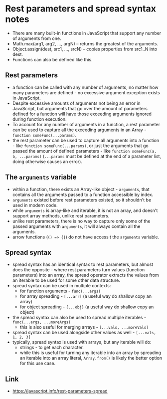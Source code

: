 # Rest parameters and spread syntax notes

-   There are many built-in functions in JavaScript that support any number of arguments from one.
-   Math.max(arg1, arg2, ..., argN) – returns the greatest of the arguments.
-   Object.assign(dest, src1, ..., srcN) – copies properties from src1..N into dest.
-   Functions can also be defined like this.

## Rest parameters

-   a function can be called with any number of arguments, no matter how many parameters are defined - no excessive argument exception exists in JavaScript.
-   Despite excessive amounts of arguments not being an error in JavaScript, but arguments that go over the amount of parameters defined for a function will have those exceeding arguments ignored during function execution.
-   To account for any number of arguments in a function, a rest parameter can be used to capture all the exceeding arguments in an Array - `function someFunc(...params)`.
-   the rest parameter can be used to capture all arguments into a function - like `function someFunc(...params)`, or just the arguments that go passed the amount of defined parameters - like `function someFunc(a, b, ...params)` (`...params` must be defined at the end of a parameter list, doing otherwise causes an error).

## The `arguments` variable

-   within a function, there exists an Array-like object - `arguments`, that contains all the arguments passed to a function accessible by index.
-   `arguments` existed before rest parameters existed, so it shouldn't be used in modern code.
-   while `arguments` is array-like and iterable, it is not an array, and doesn't support array methods, unlike rest parameters.
-   unlike rest parameters, there is no way to capture only some of the passed arguments with `arguments`, it will always contain all the arguments.
-   arrow functions (`() => {}`) do not have access t the `arguments` variable.

## Spread syntax

- spread syntax has an identical syntax to rest parameters, but almost does the opposite - where rest parameters turn values (function parameters) into an array, the spread operator extracts the values from an iterable to be used for some other data structure.
- spread syntax can be used in multiple contexts:
    - for function arguments - `func(...args)`
    - for array spreading - `[...arr]` (a useful way do shallow copy an array)
    - for object spreading - `{...obj}` (a useful way do shallow copy an object)
- the spread syntax can also be used to spread multiple iterables - `func(...args, ...moreArgs)`
    - this is also useful for merging arrays - `[...vals, ...moreVals]`
- spread syntax can be used alongside other values as well - `[...vals, 1, 2, 3]`
- typically, spread syntax is used with arrays, but any iterable will do:
    - strings - to get each character.
    - while this is useful for turning any iterable into an array by spreading an iterable into an array literal, `Array.from()` is likely the better option for this use case.


## Link

-   https://javascript.info/rest-parameters-spread
